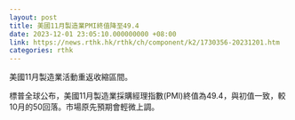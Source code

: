 ```yaml
---
layout: post
title: 美國11月製造業PMI終值降至49.4
date: 2023-12-01 23:05:10.000000000 +08:00
link: https://news.rthk.hk/rthk/ch/component/k2/1730356-20231201.htm
categories: rthk
---
```


美國11月製造業活動重返收縮區間。

標普全球公布，美國11月製造業採購經理指數(PMI)終值為49.4，與初值一致，較10月的50回落。市場原先預期會輕微上調。
